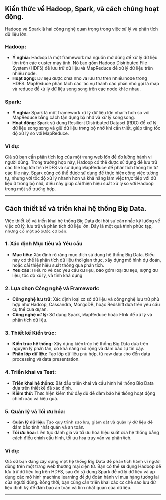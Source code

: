 ## Kiến thức về Hadoop, Spark, và cách chúng hoạt động.

Hadoop và Spark là hai công nghệ quan trọng trong việc xử lý và phân tích dữ liệu lớn.

### Hadoop:

- **Ý nghĩa:** Hadoop là một framework mã nguồn mở dùng để xử lý dữ liệu lớn trên các cluster máy tính. Nó bao gồm Hadoop Distributed File System (HDFS) để lưu trữ dữ liệu và MapReduce để xử lý dữ liệu trên nhiều node.
- **Hoạt động:** Dữ liệu được chia nhỏ và lưu trữ trên nhiều node trong HDFS. MapReduce phân tách các tác vụ thành các phần nhỏ gọi là map và reduce để xử lý dữ liệu song song trên các node khác nhau.

### Spark:

- **Ý nghĩa:** Spark là một framework xử lý dữ liệu lớn nhanh hơn so với MapReduce bằng cách tận dụng bộ nhớ và xử lý song song.
- **Hoạt động:** Spark sử dụng Resilient Distributed Dataset (RDD) để xử lý dữ liệu song song và giữ dữ liệu trong bộ nhớ khi cần thiết, giúp tăng tốc độ xử lý so với MapReduce.

### Ví dụ:

Giả sử bạn cần phân tích log của một trang web lớn để đo lường hành vi người dùng. Trong trường hợp này, Hadoop có thể được sử dụng để lưu trữ các file log lớn trên HDFS và sử dụng MapReduce để phân tích thông tin từ các file này. Spark cũng có thể được sử dụng để thực hiện công việc tương tự, nhưng với tốc độ xử lý nhanh hơn và khả năng làm việc trực tiếp với dữ liệu ở trong bộ nhớ, điều này giúp cải thiện hiệu suất xử lý so với Hadoop trong một số trường hợp.

---

## Cách thiết kế và triển khai hệ thống Big Data.

Việc thiết kế và triển khai hệ thống Big Data đòi hỏi sự cân nhắc kỹ lưỡng về việc xử lý, lưu trữ và phân tích dữ liệu lớn. Đây là một quá trình phức tạp, nhưng có một số bước cơ bản:

### 1. Xác định Mục tiêu và Yêu cầu:

- **Mục tiêu:** Xác định rõ ràng mục đích sử dụng hệ thống Big Data. Điều này có thể là phân tích dữ liệu thời gian thực, xây dựng mô hình dự đoán, hoặc cải thiện hiệu suất thông qua phân tích.
- **Yêu cầu:** Hiểu rõ về các yêu cầu dữ liệu, bao gồm loại dữ liệu, lượng dữ liệu, tốc độ xử lý, và tính khả dụng.

### 2. Lựa chọn Công nghệ và Framework:

- **Công nghệ lưu trữ:** Xác định loại cơ sở dữ liệu và công nghệ lưu trữ phù hợp như Hadoop, Cassandra, MongoDB, hoặc Redshift dựa trên yêu cầu cụ thể của dự án.
- **Công nghệ xử lý:** Sử dụng Spark, MapReduce hoặc Flink để xử lý và phân tích dữ liệu.

### 3. Thiết kế Kiến trúc:

- **Kiến trúc hệ thống:** Xây dựng kiến trúc hệ thống Big Data dựa trên nguyên lý phân tán, có khả năng mở rộng và đảm bảo sự tin cậy.
- **Phân lớp dữ liệu:** Tạo lớp dữ liệu phù hợp, từ raw data cho đến data processing và data presentation.

### 4. Triển khai và Test:

- **Triển khai hệ thống:** Bắt đầu triển khai và cấu hình hệ thống Big Data dựa trên thiết kế đã xác định.
- **Kiểm thử:** Thực hiện kiểm thử đầy đủ để đảm bảo hệ thống hoạt động chính xác và hiệu quả.

### 5. Quản lý và Tối ưu hóa:

- **Quản lý dữ liệu:** Tạo quy trình sao lưu, giám sát và quản lý dữ liệu để đảm bảo tính nhất quán và an toàn.
- **Tối ưu hóa:** Liên tục đánh giá và tối ưu hóa hiệu suất của hệ thống bằng cách điều chỉnh cấu hình, tối ưu hóa truy vấn và phân tích.

### Ví dụ:

Giả sử bạn đang xây dựng một hệ thống Big Data để phân tích hành vi người dùng trên một trang web thương mại điện tử. Bạn có thể sử dụng Hadoop để lưu trữ dữ liệu log trên HDFS, sau đó sử dụng Spark để xử lý dữ liệu và áp dụng các mô hình machine learning để dự đoán hành vi mua hàng tương lai của người dùng. Đồng thời, bạn cũng cần triển khai các cơ chế sao lưu dữ liệu định kỳ để đảm bảo an toàn và tính nhất quán của dữ liệu.

---
